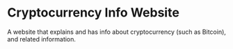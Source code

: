 # Cryptocurrency Info Website

A website that explains and has info about cryptocurrency (such as Bitcoin), and related information.
